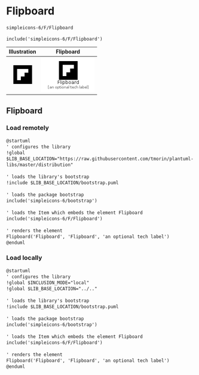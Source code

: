 # Flipboard


```text
simpleicons-6/F/Flipboard
```

```text
include('simpleicons-6/F/Flipboard')
```



| Illustration | Flipboard |
| :---: | :---: |
| ![illustration for Illustration](../../simpleicons-6/F/Flipboard.png) | ![illustration for Flipboard](../../simpleicons-6/F/Flipboard.Local.png) |




## Flipboard

### Load remotely
```plantuml
@startuml
' configures the library
!global $LIB_BASE_LOCATION="https://raw.githubusercontent.com/tmorin/plantuml-libs/master/distribution"

' loads the library's bootstrap
!include $LIB_BASE_LOCATION/bootstrap.puml

' loads the package bootstrap
include('simpleicons-6/bootstrap')

' loads the Item which embeds the element Flipboard
include('simpleicons-6/F/Flipboard')

' renders the element
Flipboard('Flipboard', 'Flipboard', 'an optional tech label')
@enduml
```

### Load locally
```plantuml
@startuml
' configures the library
!global $INCLUSION_MODE="local"
!global $LIB_BASE_LOCATION="../.."

' loads the library's bootstrap
!include $LIB_BASE_LOCATION/bootstrap.puml

' loads the package bootstrap
include('simpleicons-6/bootstrap')

' loads the Item which embeds the element Flipboard
include('simpleicons-6/F/Flipboard')

' renders the element
Flipboard('Flipboard', 'Flipboard', 'an optional tech label')
@enduml
```

